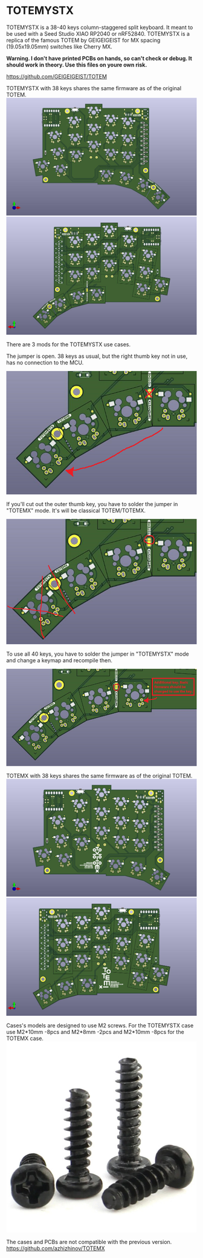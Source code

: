 # TOTEMYSTX
TOTEMYSTX is a 38-40 keys column-staggered split keyboard. It meant to be used with a Seed Studio XIAO RP2040 or nRF52840.
TOTEMYSTX is a replica of the famous TOTEM by GEIGEIGEIST for MX spacing (19.05x19.05mm) switches like Cherry MX.

**Warning. I don't have printed PCBs on hands, so can't check or debug. It should work in theory. Use this files on youre own risk.**

https://github.com/GEIGEIGEIST/TOTEM

TOTEMYSTX with 38 keys shares the same firmware as of the original TOTEM.
![image](./Pictures/20250812.AZHIZHINOV.TOTEMYSTX.00.jpg)
![image](./Pictures/20250812.AZHIZHINOV.TOTEMYSTX.01.jpg)

There are 3 mods for the TOTEMYSTX use cases.

The jumper is open. 38 keys as usual, but the right thumb key not in use, has no connection to the MCU.

![image](./Pictures/20250902.AZHIZHINOV.TOTEMYSTX.00.png)

If you'll cut out the outer thumb key, you have to solder the jumper in "TOTEMX" mode. It's will be classical TOTEM/TOTEMX.

![image](./Pictures/20250902.AZHIZHINOV.TOTEMYSTX.01.png)

To use all 40 keys, you have to solder the jumper in "TOTEMYSTX" mode and change a keymap and recompile then.

![image](./Pictures/20250902.AZHIZHINOV.TOTEMYSTX.02.png)

TOTEMX with 38 keys shares the same firmware as of the original TOTEM.
![image](./Pictures/20250812.AZHIZHINOV.TOTEMX.00.jpg)
![image](./Pictures/20250812.AZHIZHINOV.TOTEMX.01.jpg)

Cases's models are designed to use M2 screws. For the TOTEMYSTX case use M2\*10mm -8pcs and M2\*8mm -2pcs and M2\*10mm -8pcs for the TOTEMX case.
![image](./Pictures/20250814.SCREW.M2.00.jpg)

The cases and PCBs are not compatible with the previous version. https://github.com/azhizhinov/TOTEMX
